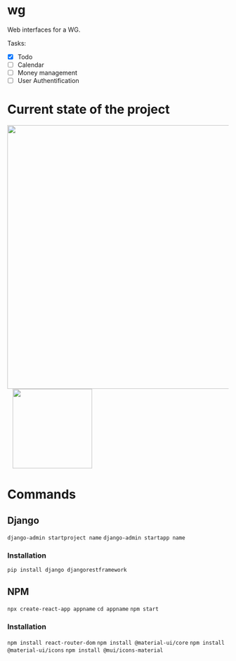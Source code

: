 # wg

Web interfaces for a WG.

Tasks:
- [x] Todo
- [ ] Calendar
- [ ] Money management
- [ ] User Authentification

# Current state of the project

<p align="left">
<image src="icons/Todos.png" width = "600">
<spacer type="horizontal" width="100" height="100">&nbsp&nbsp</spacer>
<image src=icons/Todo_example.png width = "181">
</p>

# Commands
## Django
`django-admin startproject name`
`django-admin startapp name`
### Installation
`pip install django djangorestframework`


## NPM
`npx create-react-app appname`
`cd appname`
`npm start`
### Installation
`npm install react-router-dom`
`npm install @material-ui/core`
`npm install @material-ui/icons`
`npm install @mui/icons-material`